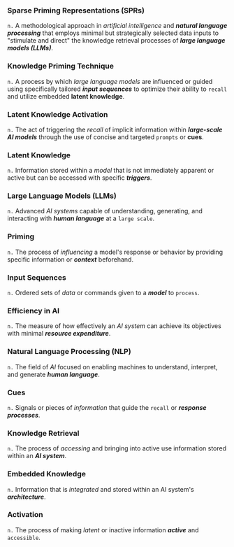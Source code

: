 ### Sparse Priming Representations (SPRs)

`n.` A methodological approach in _artificial intelligence_
and **_natural language processing_** that employs minimal but strategically selected data inputs to
"stimulate and direct" the knowledge retrieval processes of **_large language models (LLMs)_**.

### Knowledge Priming Technique

`n.` A process by which _large language models_ are influenced or
guided using specifically tailored **_input sequences_** to optimize their ability to `recall` and
utilize embedded **latent knowledge**.

### Latent Knowledge Activation

`n.` The act of triggering the _recall_ of implicit information
within **_large-scale AI models_** through the use of concise and targeted `prompts` or **cues**.

### Latent Knowledge

`n.` Information stored within a _model_ that is not immediately apparent or
active but can be accessed with specific **_triggers_**.

### Large Language Models (LLMs)

`n.` Advanced _AI systems_ capable of understanding, generating,
and interacting with **_human language_** at a `large scale`.

### Priming

`n.` The process of _influencing_ a model's response or behavior by providing specific
information or **_context_** beforehand.

### Input Sequences

`n.` Ordered sets of _data_ or commands given to a **_model_** to `process`.

### Efficiency in AI

`n.` The measure of how effectively an _AI system_ can achieve its objectives
with minimal **_resource expenditure_**.

### Natural Language Processing (NLP)

`n.` The field of _AI_ focused on enabling machines to
understand, interpret, and generate **_human language_**.

### Cues

`n.` Signals or pieces of _information_ that guide the `recall` or **_response processes_**.

### Knowledge Retrieval

`n.` The process of _accessing_ and bringing into active use information
stored within an **_AI system_**.

### Embedded Knowledge

`n.` Information that is _integrated_ and stored within an AI system's
**_architecture_**.

### Activation

`n.` The process of making _latent_ or inactive information **_active_** and `accessible`.
